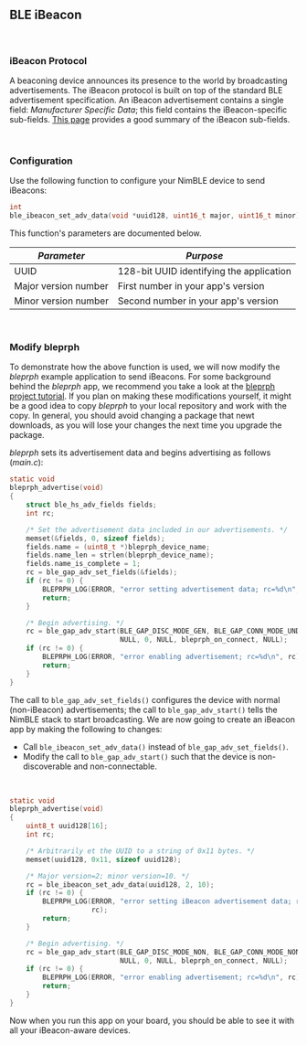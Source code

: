 ## BLE iBeacon

<br>

### iBeacon Protocol

A beaconing device announces its presence to the world by broadcasting
advertisements.  The iBeacon protocol is built on top of the standard BLE
advertisement specification.  An iBeacon advertisement contains a single field:
*Manufacturer Specific Data*; this field contains the iBeacon-specific
sub-fields.  [This page](http://www.warski.org/blog/2014/01/how-ibeacons-work/)
provides a good summary of the iBeacon sub-fields.

<br>

### Configuration

Use the following function to configure your NimBLE device to send iBeacons:

```c
int
ble_ibeacon_set_adv_data(void *uuid128, uint16_t major, uint16_t minor)
```

This function's parameters are documented below.

| *Parameter* | *Purpose* |
| ----------- | --------- |
| UUID | 128-bit UUID identifying the application |
| Major version number | First number in your app's version |
| Minor version number | Second number in your app's version |

<br>

### Modify bleprph

To demonstrate how the above function is used, we will now modify the *bleprph*
example application to send iBeacons.  For some background behind the *bleprph*
app, we recommend you take a look at the [bleprph project
tutorial](bleprph/bleprph_intro/).  If you plan on making these modifications
yourself, it might be a good idea to copy *bleprph* to your local repository
and work with the copy.  In general, you should avoid changing a package that
newt downloads, as you will lose your changes the next time you upgrade the
package.

*bleprph* sets its advertisement data and begins advertising as follows (*main.c*):

```c
static void
bleprph_advertise(void)
{
    struct ble_hs_adv_fields fields;
    int rc;

    /* Set the advertisement data included in our advertisements. */
    memset(&fields, 0, sizeof fields);
    fields.name = (uint8_t *)bleprph_device_name;
    fields.name_len = strlen(bleprph_device_name);
    fields.name_is_complete = 1;
    rc = ble_gap_adv_set_fields(&fields);
    if (rc != 0) {
        BLEPRPH_LOG(ERROR, "error setting advertisement data; rc=%d\n", rc);
        return;
    }

    /* Begin advertising. */
    rc = ble_gap_adv_start(BLE_GAP_DISC_MODE_GEN, BLE_GAP_CONN_MODE_UND,
                           NULL, 0, NULL, bleprph_on_connect, NULL);
    if (rc != 0) {
        BLEPRPH_LOG(ERROR, "error enabling advertisement; rc=%d\n", rc);
        return;
    }
}
```

The call to `ble_gap_adv_set_fields()` configures the device with normal
(non-iBeacon) advertisements; the call to `ble_gap_adv_start()` tells the
NimBLE stack to start broadcasting.  We are now going to create an iBeacon app
by making the following to changes:

* Call `ble_ibeacon_set_adv_data()` instead of `ble_gap_adv_set_fields()`.
* Modify the call to `ble_gap_adv_start()` such that the device is non-discoverable and non-connectable.

<br>

```c hl_lines="4 7 8 10 11 19"
static void
bleprph_advertise(void)
{
    uint8_t uuid128[16];
    int rc;

    /* Arbitrarily et the UUID to a string of 0x11 bytes. */
    memset(uuid128, 0x11, sizeof uuid128);

    /* Major version=2; minor version=10. */
    rc = ble_ibeacon_set_adv_data(uuid128, 2, 10);
    if (rc != 0) {
        BLEPRPH_LOG(ERROR, "error setting iBeacon advertisement data; rc=%d\n",
                    rc);
        return;
    }

    /* Begin advertising. */
    rc = ble_gap_adv_start(BLE_GAP_DISC_MODE_NON, BLE_GAP_CONN_MODE_NON,
                           NULL, 0, NULL, bleprph_on_connect, NULL);
    if (rc != 0) {
        BLEPRPH_LOG(ERROR, "error enabling advertisement; rc=%d\n", rc);
        return;
    }
}
```

Now when you run this app on your board, you should be able to see it with all
your iBeacon-aware devices.
